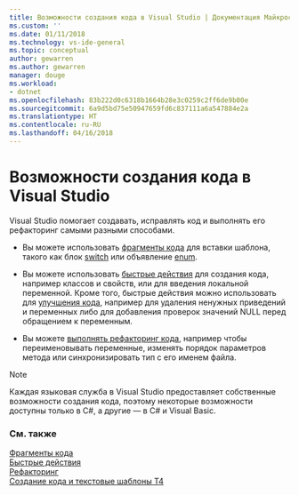 ```yaml
---
title: Возможности создания кода в Visual Studio | Документация Майкрософт
ms.custom: ''
ms.date: 01/11/2018
ms.technology: vs-ide-general
ms.topic: conceptual
author: gewarren
ms.author: gewarren
manager: douge
ms.workload:
- dotnet
ms.openlocfilehash: 83b222d0c6318b1664b28e3c0259c2ff6de9b00e
ms.sourcegitcommit: 6a9d5bd75e50947659fd6c837111a6a547884e2a
ms.translationtype: HT
ms.contentlocale: ru-RU
ms.lasthandoff: 04/16/2018
---
```

# <a name="code-generation-features-in-visual-studio"></a>Возможности создания кода в Visual Studio

Visual Studio помогает создавать, исправлять код и выполнять его рефакторинг самыми разными способами.

- Вы можете использовать [фрагменты кода](../ide/code-snippets.md) для вставки шаблона, такого как блок [switch](/dotnet/csharp/language-reference/keywords/switch) или объявление [enum](/dotnet/csharp/language-reference/keywords/enum).

- Вы можете использовать [быстрые действия](../ide/quick-actions.md) для создания кода, например классов и свойств, или для введения локальной переменной. Кроме того, быстрые действия можно использовать для [улучшения кода](../ide/common-quick-actions.md), например для удаления ненужных приведений и переменных либо для добавления проверок значений NULL перед обращением к переменным.

- Вы можете [выполнять рефакторинг кода](../ide/refactoring-in-visual-studio.md), например чтобы переименовывать переменные, изменять порядок параметров метода или синхронизировать тип с его именем файла.

> [!NOTE]
> Каждая языковая служба в Visual Studio предоставляет собственные возможности создания кода, поэтому некоторые возможности доступны только в C#, а другие — в C# и Visual Basic.

### <a name="see-also"></a>См. также

[Фрагменты кода](../ide/code-snippets.md)  
[Быстрые действия](../ide/quick-actions.md)  
[Рефакторинг](../ide/refactoring-in-visual-studio.md)  
[Создание кода и текстовые шаблоны T4](../modeling/code-generation-and-t4-text-templates.md)